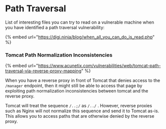 # Path Traversal

List of interesting files you can try to read on a vulnerable machine when you have identified a path traversal vulnerability:

{% embed url="https://digi.ninja/blog/when_all_you_can_do_is_read.php" %}

### Tomcat Path Normalization Inconsistencies

{% embed url="https://www.acunetix.com/vulnerabilities/web/tomcat-path-traversal-via-reverse-proxy-mapping" %}

When you have a reverse proxy in front of Tomcat that denies access to the `/manager` endpoint, then it might still be able to access that page by exploiting path normalization inconsistencies between tomcat and the reverse proxy.

Tomcat will treat the sequence `/..;/` as `/../` . However,  reverse proxies such as Nginx will not normalize this sequence and send it to Tomcat as-is. This allows you to access paths that are otherwise denied by the reverse proxy.
